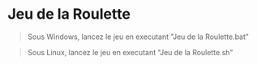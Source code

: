 # Jeu de la Roulette

 > Sous Windows, lancez le jeu en executant "Jeu de la Roulette.bat"

 > Sous Linux, lancez le jeu en executant "Jeu de la Roulette.sh"